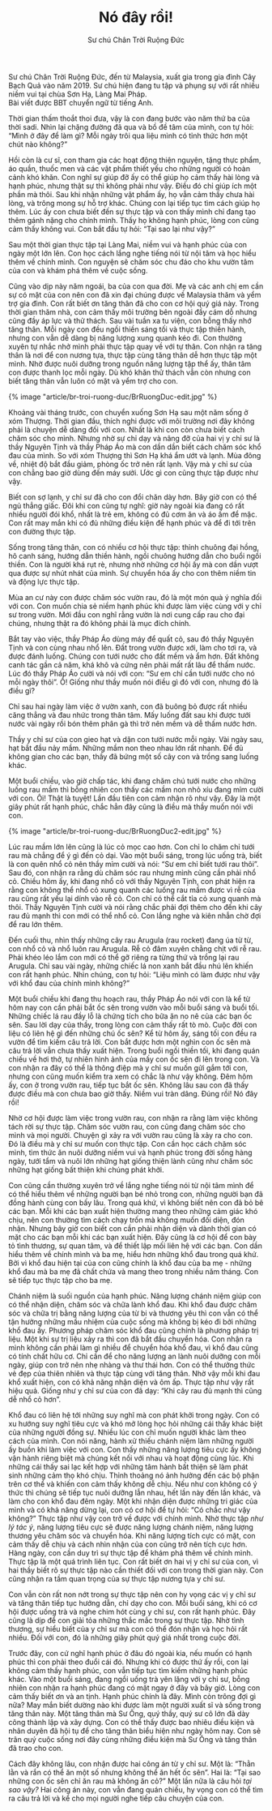 ﻿---
title: Nó đây rồi!
author: Sư chú Chân Trời Ruộng Đức
---

<p class="editors-preface">Sư chú Chân Trời Ruộng Đức, đến từ Malaysia, xuất gia trong gia đình Cây Bạch Quả vào năm 2019. Sư chú hiện đang tu tập và phụng sự với rất nhiều niềm vui tại chùa Sơn Hạ, Làng Mai Pháp.<br/>
Bài viết được BBT chuyển ngữ từ tiếng Anh.</p>

Thời gian thấm thoắt thoi đưa, vậy là con đang bước vào năm thứ ba của thời sadi. Nhìn lại chặng đường đã qua và bồ đề tâm của mình, con tự hỏi: “Mình ở đây để làm gì? Mỗi ngày trôi qua liệu mình có tỉnh thức hơn một chút nào không?”

Hồi còn là cư sĩ, con tham gia các hoạt động thiện nguyện, tặng thực phẩm, áo quần, thuốc men và các vật phẩm thiết yếu cho những người có hoàn cảnh khó khăn. Con nghĩ sự giúp đỡ ấy có thể giúp họ cảm thấy hài lòng và hạnh phúc, nhưng thật sự thì không phải như vậy. Điều đó chỉ giúp ích một phần mà thôi. Sau khi nhận những vật phẩm ấy, họ vẫn cảm thấy chưa hài lòng, và trông mong sự hỗ trợ khác. Chúng con lại tiếp tục tìm cách giúp họ thêm. Lúc ấy con chưa biết đến sự thực tập và con thấy mình chỉ đang tạo thêm gánh nặng cho chính mình. Thấy họ không hạnh phúc, lòng con cũng cảm thấy không vui. Con bắt đầu tự hỏi: “Tại sao lại như vậy?”

Sau một thời gian thực tập tại Làng Mai, niềm vui và hạnh phúc của con ngày một lớn lên. Con học cách lắng nghe tiếng nói từ nội tâm và học hiểu thêm về chính mình. Con nguyện sẽ chăm sóc chu đáo cho khu vườn tâm của con và khám phá thêm về cuộc sống.

Cũng vào dịp này năm ngoái, ba của con qua đời. Mẹ và các anh chị em cần sự có mặt của con nên con đã xin đại chúng được về Malaysia thăm và yểm trợ gia đình. Con rất biết ơn tăng thân đã cho con cơ hội quý giá này. Trong thời gian thăm nhà, con cảm thấy môi trường bên ngoài đầy cám dỗ nhưng cũng đầy áp lực và thử thách. Sau vài tuần xa tu viện, con bỗng thấy nhớ tăng thân. Mỗi ngày con đều ngồi thiền sáng tối và thực tập thiền hành, nhưng con vẫn dễ dàng bị năng lượng xung quanh kéo đi. Con thường xuyên tự nhắc nhở mình phải thực tập quay về với tự thân. Con nhận ra tăng thân là nơi để con nương tựa, thực tập cùng tăng thân dễ hơn thực tập một mình. Nhờ được nuôi dưỡng trong nguồn năng lượng tập thể ấy, thân tâm con được thanh lọc mỗi ngày. Dù khó khăn thử thách vẫn còn nhưng con biết tăng thân vẫn luôn có mặt và yểm trợ cho con.

{% image "article/br-troi-ruong-duc/BrRuongDuc-edit.jpg" %}

Khoảng vài tháng trước, con chuyển xuống Sơn Hạ sau một năm sống ở xóm Thượng. Thời gian đầu, thích nghi được với môi trường nơi đây không phải là chuyện dễ dàng đối với con. Nhất là khi con còn chưa biết cách chăm sóc cho mình. Nhưng nhờ sự chỉ dạy và nâng đỡ của hai vị y chỉ sư là thầy Nguyên Tịnh và thầy Pháp Áo mà con dần dần biết cách chăm sóc khổ đau của mình. So với xóm Thượng thì Sơn Hạ khá ẩm ướt và lạnh. Mùa đông về, nhiệt độ bắt đầu giảm, phòng ốc trở nên rất lạnh. Vậy mà y chỉ sư của con chẳng bao giờ dùng đến máy sưởi. Ước gì con cũng thực tập được như vậy.

Biết con sợ lạnh, y chỉ sư đã cho con đổi chăn dày hơn. Bây giờ con có thể ngủ thẳng giấc. Đôi khi con cũng tự nghĩ: giờ này ngoài kia đang có rất nhiều người đói khổ, nhất là trẻ em, không có đủ cơm ăn và áo ấm để mặc. Con rất may mắn khi có đủ những điều kiện để hạnh phúc và để đi tới trên con đường thực tập.

Sống trong tăng thân, con có nhiều cơ hội thực tập: thỉnh chuông đại hồng, hô canh sáng, hướng dẫn thiền hành, ngồi chuông hướng dẫn cho buổi ngồi thiền. Con là người khá rụt rè, nhưng nhờ những cơ hội ấy mà con dần vượt qua được sự nhút nhát của mình. Sự chuyển hóa ấy cho con thêm niềm tin và động lực thực tập.

Mùa an cư này con được chăm sóc vườn rau, đó là một món quà ý nghĩa đối với con. Con muốn chia sẻ niềm hạnh phúc khi được làm việc cùng với y chỉ sư trong vườn. Mới đầu con nghĩ rằng vườn là nơi cung cấp rau cho đại chúng, nhưng thật ra đó không phải là mục đích chính.

Bắt tay vào việc, thầy Pháp Áo dùng máy để quất cỏ, sau đó thầy Nguyên Tịnh và con cùng nhau nhổ lên. Đất trong vườn được xới, làm cho tơi ra, và được đánh luống. Chúng con tưới nước cho đất mềm và ẩm hơn. Đất không canh tác gần cả năm, khá khô và cứng nên phải mất rất lâu để thấm nước. Lúc đó thầy Pháp Áo cười và nói với con: “Sư em chỉ cần tưới nước cho nó mỗi ngày thôi”. Ồ! Giống như thầy muốn nói điều gì đó với con, nhưng đó là điều gì?

Chỉ sau hai ngày làm việc ở vườn xanh, con đã buông bỏ được rất nhiều căng thẳng và đau nhức trong thân tâm. Mấy luống đất sau khi được tưới nước vài ngày rồi bón thêm phân gà thì trở nên mềm và dễ thấm nước hơn.

Thầy y chỉ sư của con gieo hạt và dặn con tưới nước mỗi ngày. Vài ngày sau, hạt bắt đầu nảy mầm. Những mầm non theo nhau lớn rất nhanh. Để đủ không gian cho các bạn, thầy đã bứng một số cây con và trồng sang luống khác.

Một buổi chiều, vào giờ chấp tác, khi đang chăm chú tưới nước cho những luống rau mầm thì bỗng nhiên con thấy các mầm non nhỏ xíu đang mỉm cười với con. Ôi! Thật là tuyệt! Lần đầu tiên con cảm nhận rõ như vậy. Đây là một giây phút rất hạnh phúc, chắc hẳn đây cũng là điều mà thầy muốn nói với con.

{% image "article/br-troi-ruong-duc/BrRuongDuc2-edit.jpg" %}

Lúc rau mầm lớn lên cũng là lúc cỏ mọc cao hơn. Con chỉ lo chăm chỉ tưới rau mà chẳng để ý gì đến cỏ dại. Vào một buổi sáng, trong lúc uống trà, biết là con quên nhổ cỏ nên thầy mỉm cười và nói: “Sư em chỉ biết tưới rau thôi”. Sau đó, con nhận ra rằng dù chăm sóc rau nhưng mình cũng cần phải nhổ cỏ. Chiều hôm ấy, khi đang nhổ cỏ với thầy Nguyên Tịnh, con phát hiện ra rằng con không thể nhổ cỏ xung quanh các luống rau mầm được vì rễ của rau cũng rất yếu lại dính vào rễ cỏ. Con chỉ có thể cắt tỉa cỏ xung quanh mà thôi. Thầy Nguyên Tịnh cười và nói rằng chắc phải đợi thêm cho đến khi cây rau đủ mạnh thì con mới có thể nhổ cỏ. Con lắng nghe và kiên nhẫn chờ đợi để rau lớn thêm.

Đến cuối thu, nhìn thấy những cây rau Arugula (rau rocket) đang úa từ từ, con nhổ cỏ và nhổ luôn rau Arugula. Rễ cỏ đâm xuyên chằng chịt với rễ rau. Phải khéo léo lắm con mới có thể gỡ riêng ra từng thứ và trồng lại rau Arugula. Chỉ sau vài ngày, những chiếc lá non xanh bắt đầu nhú lên khiến con rất hạnh phúc. Nhìn chúng, con tự hỏi: “Liệu mình có làm được như vậy với khổ đau của chính mình không?”

Một buổi chiều khi đang thu hoạch rau, thầy Pháp Áo nói với con là kể từ hôm nay con cần phải bắt ốc sên trong vườn vào mỗi buổi sáng và buổi tối. Những chiếc lá rau đầy lỗ là chứng tích cho bữa ăn no nê của các bạn ốc sên. Sau lời dạy của thầy, trong lòng con cảm thấy rất tò mò. Cuộc đời con liệu có liên hệ gì đến những chú ốc sên? Kể từ hôm ấy, sáng tối con đều ra vườn để tìm kiếm câu trả lời. Con bắt được hơn một nghìn con ốc sên mà câu trả lời vẫn chưa thấy xuất hiện. Trong buổi ngồi thiền tối, khi đang quán chiếu về hơi thở, tự nhiên hình ảnh của mấy con ốc sên đi lên trong con. Và con nhận ra đây có thể là thông điệp mà y chỉ sư muốn gửi gắm tới con, nhưng con cũng muốn kiểm tra xem có chắc là như vậy không. Đêm hôm ấy, con ở trong vườn rau, tiếp tục bắt ốc sên. Không lâu sau con đã thấy được điều mà con chưa bao giờ thấy. Niềm vui tràn dâng. Đúng rồi! Nó đây rồi!

Nhờ cơ hội được làm việc trong vườn rau, con nhận ra rằng làm việc không tách rời sự thực tập. Chăm sóc vườn rau, con cũng đang chăm sóc cho mình và mọi người. Chuyện gì xảy ra với vườn rau cũng là xảy ra cho con. Đó là điều mà y chỉ sư muốn con thực tập. Con cần học cách chăm sóc mình, tìm thức ăn nuôi dưỡng niềm vui và hạnh phúc trong đời sống hàng ngày, tưới tẩm và nuôi lớn những hạt giống thiện lành cũng như chăm sóc những hạt giống bất thiện khi chúng phát khởi. 

Con cũng cần thường xuyên trở về lắng nghe tiếng nói từ nội tâm mình để có thể hiểu thêm về những người bạn bé nhỏ trong con, những người bạn đã đồng hành cùng con bấy lâu. Trong quá khứ, vì không biết nên con đã bỏ bê các bạn. Mỗi khi các bạn xuất hiện thường mang theo những cảm giác khó chịu, nên con thường tìm cách chạy trốn mà không muốn đối diện, đón nhận. Nhưng bây giờ con biết con cần phải nhận diện và dành thời gian có mặt cho các bạn mỗi khi các bạn xuất hiện. Đây cũng là cơ hội để con bày tỏ tình thương, sự quan tâm, và để thiết lập mối liên hệ với các bạn. Con dần hiểu thêm về chính mình và ba mẹ, hiểu hơn những khổ đau trong quá khứ. Bởi vì khổ đau hiện tại của con cũng chính là khổ đau của ba mẹ - những khổ đau mà ba mẹ đã chất chứa và mang theo trong nhiều năm tháng. Con sẽ tiếp tục thực tập cho ba mẹ.

Chánh niệm là suối nguồn của hạnh phúc. Năng lượng chánh niệm giúp con có thể nhận diện, chăm sóc và chữa lành khổ đau. Khi khổ đau được chăm sóc và chữa trị bằng năng lượng của từ bi và thương yêu thì con vẫn có thể tận hưởng những mầu nhiệm của cuộc sống mà không bị kéo đi bởi những khổ đau ấy. Phương pháp chăm sóc khổ đau cũng chính là phương pháp trị liệu. Một khi sự trị liệu xảy ra thì con đã bắt đầu chuyển hóa. Con nhận ra mình không cần phải làm gì nhiều để chuyển hóa khổ đau, vì khổ đau cũng có tính chất hữu cơ. Chỉ cần để cho năng lượng an lành nuôi dưỡng con mỗi ngày, giúp con trở nên nhẹ nhàng và thư thái hơn. Con có thể thưởng thức vẻ đẹp của thiên nhiên và thực tập cùng với tăng thân. Nhờ vậy mỗi khi đau khổ xuất hiện, con có khả năng nhận diện và ôm ấp. Thực tập như vậy rất hiệu quả. Giống như y chỉ sư của con đã dạy: “Khi cây rau đủ mạnh thì cũng dễ nhổ cỏ hơn”. 

Khổ đau có liên hệ tới những suy nghĩ mà con phát khởi trong ngày. Con có xu hướng suy nghĩ tiêu cực và khó mở lòng học hỏi những cái thấy khác biệt của những người đồng sự. Nhiều lúc con chỉ muốn người khác làm theo cách của mình. Con nói năng, hành xử thiếu chánh niệm làm những người ấy buồn khi làm việc với con. Con thấy những năng lượng tiêu cực ấy không vận hành riêng biệt mà chúng kết nối với nhau và hoạt động cùng lúc. Khi những cái thấy sai lạc kết hợp với những tâm hành bất thiện sẽ làm phát sinh những cảm thọ khó chịu. Thỉnh thoảng nó ảnh hưởng đến các bộ phận trên cơ thể và khiến con cảm thấy không dễ chịu. Nếu như con không có ý thức thì chúng sẽ tiếp tục nuôi dưỡng lẫn nhau, hết lần này đến lần khác, và làm cho con khổ đau đêm ngày. Một khi nhận diện được những tri giác của mình và có khả năng dừng lại, con có cơ hội để tự hỏi: “Có chắc như vậy không?” Thực tập như vậy con trở về được với chính mình. Nhờ thực tập *như lý tác ý*, năng lượng tiêu cực sẽ được năng lượng chánh niệm, năng lượng thương yêu chăm sóc và chuyển hóa. Khi năng lượng tích cực có mặt, con cảm thấy dễ chịu và cách nhìn nhận của con cũng trở nên tích cực hơn. Hàng ngày, con cần duy trì sự thực tập để khám phá thêm về chính mình. Thực tập là một quá trình liên tục. Con rất biết ơn hai vị y chỉ sư của con, vì hai thầy biết rõ sự thực tập nào cần thiết đối với con trong thời gian này. Con cũng nhận ra tầm quan trọng của sự thực tập nương tựa y chỉ sư.

Con vẫn còn rất non nớt trong sự thực tập nên con hy vọng các vị y chỉ sư và tăng thân tiếp tục hướng dẫn, chỉ dạy cho con. Mỗi buổi sáng, khi có cơ hội được uống trà và nghe chim hót cùng y chỉ sư, con rất hạnh phúc. Đây cũng là dịp để con giải tỏa những thắc mắc trong sự thực tập. Nhờ tình thương, sự hiểu biết của y chỉ sư mà con có thể đón nhận và học hỏi rất nhiều. Đối với con, đó là những giây phút quý giá nhất trong cuộc đời.

Trước đây, con cứ nghĩ hạnh phúc ở đâu đó ngoài kia, nếu muốn có hạnh phúc thì con phải theo đuổi cái đó. Nhưng khi có được thứ ấy rồi, con lại không cảm thấy hạnh phúc, con vẫn tiếp tục tìm kiếm những hạnh phúc khác. Vào một buổi sáng, đang ngồi uống trà yên lặng với y chỉ sư, bỗng nhiên con nhận ra hạnh phúc đang có mặt ngay ở đây và bây giờ. Lòng con cảm thấy biết ơn và an tịnh. Hạnh phúc chính là đây. Mình còn trông đợi gì nữa? May mắn biết dường nào khi được làm một người xuất sĩ và sống trong tăng thân này. Một tăng thân mà Sư Ông, quý thầy, quý sư cô lớn đã dày công thành lập và xây dựng. Con có thể thấy được bao nhiêu điều kiện và nhân duyên đã hội tụ để cho tăng thân biểu hiện như ngày hôm nay. Con sẽ trân quý cuộc sống nơi đây cùng những điều kiện mà Sư Ông và tăng thân đã trao cho con.

Cách đây không lâu, con nhận được hai công án từ y chỉ sư. Một là: “Thằn lằn và rắn có thể ăn một số nhưng không thể ăn hết ốc sên”. Hai là: “Tại sao những con ốc sên chỉ ăn rau mà không ăn cỏ?” Một lần nữa là câu hỏi *tại sao vậy?* Hai công án này, con vẫn đang quán chiếu, hy vọng con có thể tìm ra câu trả lời và kể cho mọi người nghe tiếp câu chuyện của con.
